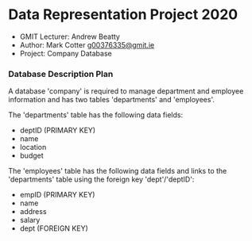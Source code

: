 # Data Representation Project 2020
- GMIT Lecturer: Andrew Beatty
- Author: Mark Cotter g00376335@gmit.ie
- Project: Company Database

### Database Description Plan
A database 'company' is required to manage department and employee information and has two tables 'departments' and 'employees'.

The 'departments' table has the following data fields:
* deptID (PRIMARY KEY)
* name
* location
* budget

The 'employees' table has the following data fields and links to the 'departments' table using the foreign key 'dept'/'deptID':
* empID (PRIMARY KEY)
* name
* address
* salary
* dept (FOREIGN KEY)